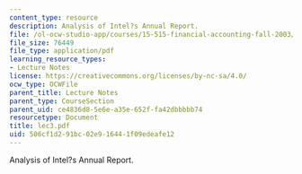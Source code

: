 ```yaml
---
content_type: resource
description: Analysis of Intel?s Annual Report.
file: /ol-ocw-studio-app/courses/15-515-financial-accounting-fall-2003/506cf1d291bc02e916441f09edeafe12_lec3.pdf
file_size: 76449
file_type: application/pdf
learning_resource_types:
- Lecture Notes
license: https://creativecommons.org/licenses/by-nc-sa/4.0/
ocw_type: OCWFile
parent_title: Lecture Notes
parent_type: CourseSection
parent_uid: ce4836d8-5e6e-a35e-652f-fa42dbbbbb74
resourcetype: Document
title: lec3.pdf
uid: 506cf1d2-91bc-02e9-1644-1f09edeafe12
---
```

Analysis of Intel?s Annual Report.